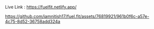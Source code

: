 Live Link : https://fuelfit.netlify.app/


https://github.com/iamnitish17/fuel.fit/assets/76819921/961b0f6c-a57e-4c75-8d52-36758add324a

